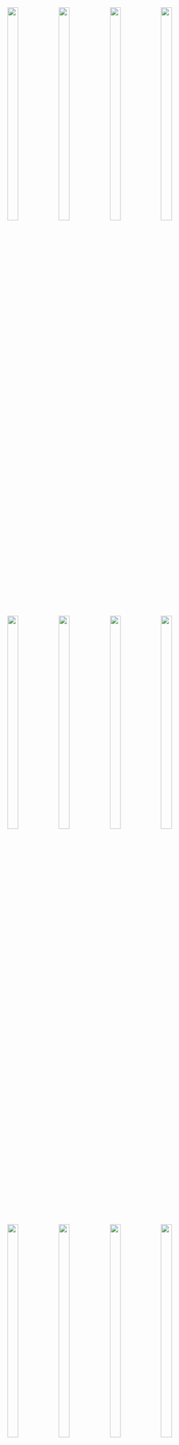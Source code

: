 <img src = "https://github.com/Vishalk0810/resume_app/assets/149374506/16ece50c-c24e-410e-a71e-a609f8f47935" width = 22%  height = 35%>

<img src = "https://github.com/Vishalk0810/resume_app/assets/149374506/6da23ba9-beb2-412b-8a4c-18eb1bffa86e" width = 22%  height = 35%>

<img src = "https://github.com/Vishalk0810/resume_app/assets/149374506/e4fdafb3-6cbb-4ce2-9cdb-73d74bffb7aa" width = 22%  height = 35%>

<img src = "https://github.com/Vishalk0810/resume_app/assets/149374506/20dd6c80-33f0-4308-9604-e2872a9ead6e" width = 22%  height = 35%>

<img src = "https://github.com/Vishalk0810/resume_app/assets/149374506/01555005-db7d-4a49-a35b-1026ea259927" width = 22%  height = 35%>

<img src = "https://github.com/Vishalk0810/resume_app/assets/149374506/b80ebe69-497c-4ca5-9210-cc69ec7a0cad" width = 22%  height = 35%>

<img src = "https://github.com/Vishalk0810/resume_app/assets/149374506/5c518a8f-f71c-4992-a16d-c1c1536ffc91" width = 22%  height = 35%>

<img src = "https://github.com/Vishalk0810/resume_app/assets/149374506/d0129dae-e8dc-4c68-97c8-0a89f48241dd" width = 22%  height = 35%>

<img src = "https://github.com/Vishalk0810/resume_app/assets/149374506/5cb92e31-0255-4675-a9bd-a8e8fd0f1f8c" width = 22%  height = 35%>

<img src = "https://github.com/Vishalk0810/resume_app/assets/149374506/3d0eac46-fe8c-4914-9edb-d1e9ad04edb3" width = 22%  height = 35%>

<img src = "https://github.com/Vishalk0810/resume_app/assets/149374506/84b2187f-a9c4-47a4-9409-a7116aafc721" width = 22%  height = 35%>

<img src = "https://github.com/Vishalk0810/resume_app/assets/149374506/6f8556db-76bb-4d97-a250-0bc4de8addbc" width = 22%  height = 35%>
